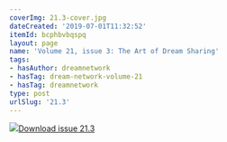 ```yaml
---
coverImg: 21.3-cover.jpg
dateCreated: '2019-07-01T11:32:52'
itemId: bcphbvbqspq
layout: page
name: 'Volume 21, issue 3: The Art of Dream Sharing'
tags:
- hasAuthor: dreamnetwork
- hasTag: dream-network-volume-21
- hasTag: dreamnetwork
type: post
urlSlug: '21.3'
---
```

<img class="card-journal-img" src="../images/21.3-rect.jpg"/><a href="../files/pdfs/Volume_21/21.3-Dream-Network-Vol-21-No-3.pdf" download="">Download issue 21.3</a>
